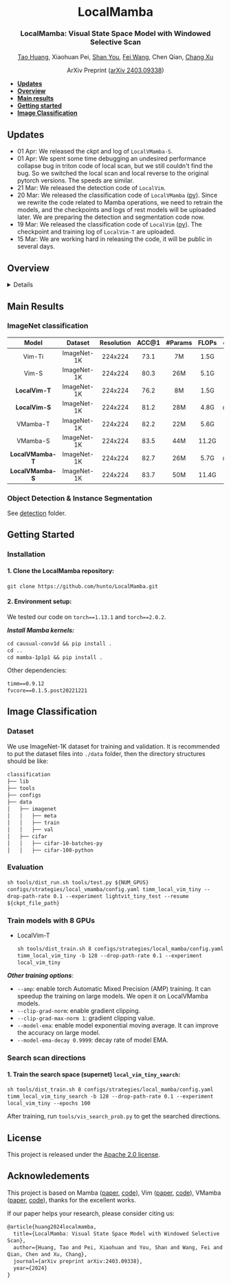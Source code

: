 <div align="center">
<h1>LocalMamba</h1>
<h3>LocalMamba: Visual State Space Model with Windowed Selective Scan</h3>

[Tao Huang](https://taohuang.info), Xiaohuan Pei, [Shan You](https://shanyou92.github.io), [Fei Wang](https://scholar.google.com.hk/citations?user=ljt16JkAAAAJ), Chen Qian, [Chang Xu](http://changxu.xyz/)

ArXiv Preprint ([arXiv 2403.09338](https://arxiv.org/abs/2403.09338))

</div>

* [**Updates**](#updates)  
* [**Overview**](#overview)  
* [**Main results**](#main-results)
* [**Getting started**](#getting-started)  
* [**Image Classification**](#image-classification)  


## Updates
* 01 Apr: We released the ckpt and log of `LocalVMamba-S`.
* 01 Apr: We spent some time debugging an undesired performance collapse bug in triton code of local scan, but we still couldn't find the bug. So we switched the local scan and local reverse to the original pytorch versions. The speeds are similar.
* 21 Mar: We released the detection code of `LocalVim`.
* 20 Mar: We released the classification code of `LocalVMamba` ([py](classification\lib\models\local_vmamba.py)). Since we rewrite the code related to Mamba operations, we need to retrain the models, and the checkpoints and logs of rest models will be uploaded later. We are preparing the detection and segmentation code now.
* 19 Mar: We released the classification code of `LocalVim` ([py](classification\lib\models\local_vim.py)). The checkpoint and training log of `LocalVim-T` are uploaded.
* 15 Mar: We are working hard in releasing the code, it will be public in several days.


## Overview
<details>

### Abstract

Recent advancements in state space models, notably Mamba, have demonstrated significant progress in modeling long sequences for tasks like language understanding. Yet, their application in vision tasks has not markedly surpassed the performance of traditional Convolutional Neural Networks (CNNs) and Vision Transformers (ViTs). This paper posits that the key to enhancing Vision Mamba (ViM) lies in optimizing scan directions for sequence modeling. Traditional ViM approaches, which flatten spatial tokens, overlook the preservation of local 2D dependencies, thereby elongating the distance between adjacent tokens. We introduce a novel local scanning strategy that divides images into distinct windows, effectively capturing local dependencies while maintaining a global perspective. Additionally, acknowledging the varying preferences for scan patterns across different network layers, we propose a dynamic method to independently search for the optimal scan choices for each layer, substantially improving performance. Extensive experiments across both plain and hierarchical models underscore our approach's superiority in effectively capturing image representations. For example, our model significantly outperforms Vim-Ti by 3.1% on ImageNet with the same 1.5G FLOPs.


### Local Scan
<p align='center'>
<img src='./assests/local_scan.png' alt='mask' width='800px'>
</p>

### Architecture of LocalVim

<p align='center'>
<img src='./assests/LocalVim.png' alt='mask' width='600px'>
</p>

</details>

## Main Results

### ImageNet classification

|Model|Dataset|Resolution|ACC@1|#Params|FLOPs|ckpts/logs|
|:--:|:--:|:--:|:--:|:--:|:--:|:--:|
|Vim-Ti|ImageNet-1K|224x224|73.1|7M|1.5G|-|
|Vim-S|ImageNet-1K|224x224|80.3|26M|5.1G|-|
|**LocalVim-T**|ImageNet-1K|224x224|76.2|8M|1.5G|[ckpt](https://github.com/hunto/LocalMamba/releases/download/v1.0.0/local_vim_tiny.ckpt)/[log](https://github.com/hunto/LocalMamba/releases/download/v1.0.0/log_local_vim_tiny.txt)|
|**LocalVim-S**|ImageNet-1K|224x224|81.2|28M|4.8G|retraining...|
|VMamba-T|ImageNet-1K|224x224|82.2|22M|5.6G|-|
|VMamba-S|ImageNet-1K|224x224|83.5|44M|11.2G|-|
|**LocalVMamba-T**|ImageNet-1K|224x224|82.7|26M|5.7G|retraining...|
|**LocalVMamba-S**|ImageNet-1K|224x224|83.7|50M|11.4G|[ckpt](https://github.com/hunto/LocalMamba/releases/download/v1.0.0/local_vssm_small.ckpt)/[log](https://github.com/hunto/LocalMamba/releases/download/v1.0.0/log_local_vssm_small.txt)|

### Object Detection & Instance Segmentation

See [detection](detection) folder.


## Getting Started

### Installation

#### 1. Clone the LocalMamba repository:

```shell
git clone https://github.com/hunto/LocalMamba.git
```

#### 2. Environment setup:

We tested our code on `torch==1.13.1` and `torch==2.0.2`.

_**Install Mamba kernels:**_
```shell
cd causual-conv1d && pip install .
cd ..
cd mamba-1p1p1 && pip install .
```


Other dependencies:
```shell
timm==0.9.12
fvcore==0.1.5.post20221221
```


## Image Classification

### Dataset

We use ImageNet-1K dataset for training and validation. It is recommended to put the dataset files into `./data` folder, then the directory structures should be like:
```
classification
├── lib
├── tools
├── configs
├── data
│   ├── imagenet
│   │   ├── meta
│   │   ├── train
│   │   ├── val
│   ├── cifar
│   │   ├── cifar-10-batches-py
│   │   ├── cifar-100-python
```

### Evaluation
```shell
sh tools/dist_run.sh tools/test.py ${NUM_GPUS} configs/strategies/local_vmamba/config.yaml timm_local_vim_tiny --drop-path-rate 0.1 --experiment lightvit_tiny_test --resume ${ckpt_file_path}
```

### Train models with 8 GPUs
* LocalVim-T  
    ```shell
    sh tools/dist_train.sh 8 configs/strategies/local_mamba/config.yaml timm_local_vim_tiny -b 128 --drop-path-rate 0.1 --experiment local_vim_tiny
    ```

_**Other training options**_:  
* `--amp`: enable torch Automatic Mixed Precision (AMP) training. It can speedup the training on large models. We open it on LocalVMamba models.  
* `--clip-grad-norm`: enable gradient clipping.  
* `--clip-grad-max-norm 1`: gradient clipping value.  
* `--model-ema`: enable model exponential moving average. It can improve the accuracy on large model.
* `--model-ema-decay 0.9999`: decay rate of model EMA.  

### Search scan directions

#### 1. Train the search space (supernet) `local_vim_tiny_search`:
```shell
sh tools/dist_train.sh 8 configs/strategies/local_mamba/config.yaml timm_local_vim_tiny_search -b 128 --drop-path-rate 0.1 --experiment local_vim_tiny --epochs 100
```

After training, run `tools/vis_search_prob.py` to get the searched directions.

## License  
This project is released under the [Apache 2.0 license](LICENSE).

## Acknowledements

This project is based on Mamba ([paper](https://arxiv.org/abs/2312.00752), [code](https://github.com/state-spaces/mamba)), Vim ([paper](https://arxiv.org/abs/2401.09417), [code](https://github.com/hustvl/Vim)), VMamba ([paper](https://arxiv.org/abs/2401.10166), [code](https://github.com/MzeroMiko/VMamba)), thanks for the excellent works.

If our paper helps your research, please consider citing us:
```
@article{huang2024localmamba,
  title={LocalMamba: Visual State Space Model with Windowed Selective Scan},
  author={Huang, Tao and Pei, Xiaohuan and You, Shan and Wang, Fei and Qian, Chen and Xu, Chang},
  journal={arXiv preprint arXiv:2403.09338},
  year={2024}
}
```